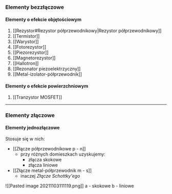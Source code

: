 ### Elementy bezzłączowe
#### Elementy o efekcie objętościowym
1. [[Rezystor#Rezystor półprzewodnikowy|Rezystor półprzewodnikowy]]
2. [[Termistor]]
3. [[Warystor]]
4. [[Fotorezystor]]
5. [[Piezorezystor]]
6. [[Magnetorezystor]]
7. [[Hallotron]]
8. [[Rezonator piezoelektrzyczny]]
9. [[Metal-izolator-półprzewodnik]]

#### Elementy o efekcie powierzchniowym
1. [[Tranzystor MOSFET]]

---

### Elementy złączowe
#### Elementy jednozłączowe
Stosuje się w nich:
- [[Złącze półprzewodnikowe p - n]]
	- przy różnych domieszkach uzyskujemy:
		- złącza skokowe
		- złącza liniowe
- [[Złącze metal-półprzewodnik m - s]]
	- inaczej *Złącze Schottky'ego*

![[Pasted image 20211103111119.png]]
a - skokowe
b - liniowe